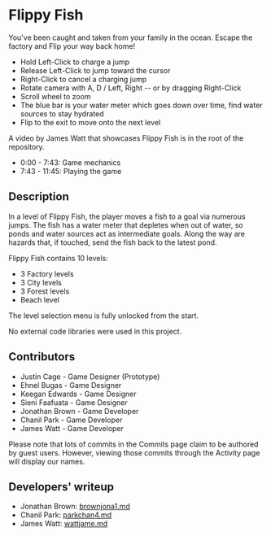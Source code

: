 # Flippy Fish

You've been caught and taken from your family in the ocean. Escape the factory and Flip your way back home!

- Hold Left-Click to charge a jump
- Release Left-Click to jump toward the cursor
- Right-Click to cancel a charging jump
- Rotate camera with A, D / Left, Right -- or by dragging Right-Click
- Scroll wheel to zoom
- The blue bar is your water meter which goes down over time, find water sources to stay hydrated
- Flip to the exit to move onto the next level

A video by James Watt that showcases Flippy Fish is in the root of the repository.

- 0:00 - 7:43:	Game mechanics
- 7:43 - 11:45:	Playing the game


## Description

In a level of Flippy Fish, the player moves a fish to a goal via numerous jumps. The fish has a water meter that depletes when out of water, so ponds and water sources act as intermediate goals. Along the way are hazards that, if touched, send the fish back to the latest pond.

Flippy Fish contains 10 levels:

- 3 Factory levels
- 3 City levels
- 3 Forest levels
- Beach level

The level selection menu is fully unlocked from the start.

No external code libraries were used in this project.


## Contributors

- Justin Cage		- Game Designer (Prototype)
- Ehnel Bugas		- Game Designer
- Keegan Edwards	- Game Designer
- Sieni Faafuata	- Game Designer
- Jonathan Brown	- Game Developer
- Chanil Park		- Game Developer
- James Watt		- Game Developer

Please note that lots of commits in the Commits page claim to be authored by guest users. However, viewing those commits through the Activity page will display our names.


## Developers' writeup

- Jonathan Brown:	[brownjona1.md](brownjona1.md)
- Chanil Park:		[parkchan4.md](parkchan4.md)
- James Watt:		[wattjame.md](wattjame.md)